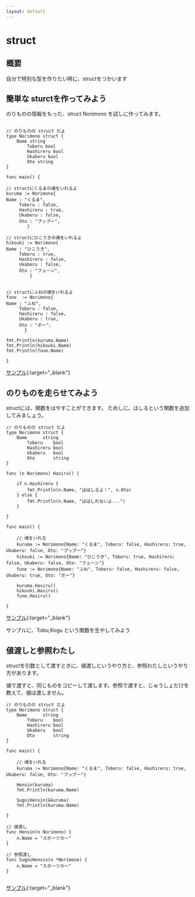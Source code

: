 ```yaml
---
layout: default
---
```


# struct

## 概要

自分で特別な型を作りたい時に、structをつかいます


## 簡単な sturctを作ってみよう


のりものの情報をもった、struct Norimono を試しに作ってみます。


```

// のりものの struct だよ
type Norimono struct {
    Name string
        Toberu bool
        Hashireru bool
        Ukaberu bool
        Oto string
}

func main() {

// structにくるまの魂をいれるよ
kuruma := Norimono{
Name : "くるま",
     Toberu : false,
     Hashireru : true,
     Ukaberu : false,
     Oto : "プップー",
        }

// structにひこうきの魂をいれるよ
hikouki := Norimono{
Name : "ひこうき",
     Toberu : true,
     Hashireru : false,
     Ukaberu : false,
     Oto : "フューン",
         }


// structにふねの魂をいれるよ
fune  := Norimono{
Name : "ふね",
     Toberu : false,
     Hashireru : false,
     Ukaberu : true,
     Oto : "ボー",
       }

fmt.Println(kuruma.Name)
fmt.Println(hikouki.Name)
fmt.Println(fune.Name)

}

```
[サンプル](https://play.golang.org/p/SpWVb4kZSB){:target="_blank"}


## のりものを走らせてみよう


structには、関数をはやすことができます。
ためしに、はしるという関数を追加してみましょう。

```
// のりものの struct だよ
type Norimono struct {
    Name      string
        Toberu    bool
        Hashireru bool
        Ukaberu   bool
        Oto       string
}

func (n Norimono) Hasiru() {

    if n.Hashireru {
        fmt.Println(n.Name, "ははしるよ！", n.Oto)
    } else {
        fmt.Println(n.Name, "ははしれないよ...")
    }

}

func main() {

    // 魂をいれる
    kuruma := Norimono{Name: "くるま", Toberu: false, Hashireru: true, Ukaberu: false, Oto: "プップー"}
    hikouki := Norimono{Name: "ひこうき", Toberu: true, Hashireru: false, Ukaberu: false, Oto: "フューン"}
    fune := Norimono{Name: "ふね", Toberu: false, Hashireru: false, Ukaberu: true, Oto: "ボー"}

    kuruma.Hasiru()
    hikouki.Hasiru()
    fune.Hasiru()

}
```

[サンプル](https://play.golang.org/p/sAXjfGIXZC){:target="_blank"}

サンプルに、Tobu,Kogu という関数を生やしてみよう



## 値渡しと参照わたし

structを引数として渡すときに、値渡しというやり方と、参照わたしというやり方があります。


値で渡すと、同じものをコピーして渡します。参照で渡すと、じゅうしょだけを教えて、値は渡しません。


```
// のりものの struct だよ
type Norimono struct {
    Name      string
        Toberu    bool
        Hashireru bool
        Ukaberu   bool
        Oto       string
}

func main() {

    // 魂をいれる
    kuruma := Norimono{Name: "くるま", Toberu: false, Hashireru: true, Ukaberu: false, Oto: "プップー"}

    Hensin(kuruma)
    fmt.Println(kuruma.Name)

    SugoiHensin(&kuruma)
    fmt.Println(kuruma.Name)

}

// 値渡し
func Hensin(n Norimono) {
    n.Name = "スポーツカー"
}

// 参照渡し
func SugoiHensin(n *Norimono) {
    n.Name = "スポーツカー"
}


```
[サンプル](https://play.golang.org/p/_IInm0moIY){:target="_blank"}
